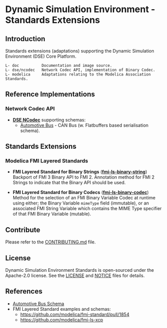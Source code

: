 <!--
Copyright 2023 Robert Bosch GmbH

SPDX-License-Identifier: Apache-2.0
-->

# Dynamic Simulation Environment - Standards Extensions


## Introduction

Standards extensions (adaptations) supporting the Dynamic Simulation Environment (DSE) Core Platform.

```
L- doc          Documentation and image source.
L- dse/ncodec   Network Codec API, implementation of Binary Codec.
L- modelica     Adaptations relating to the Modelica Association Standards.
```


## Reference Implementations

### Network Codec API

* **[DSE NCodec](dse/ncodec/README.md)** supporting schemas:
  * [Automotive Bus](dse/ncodec/libs/automotive-bus/README.md) - CAN Bus (w. Flatbuffers based serialisation schema).



## Standards Extensions

### Modelica FMI Layered Standards

* **FMI Layered Standard for Binary Strings** (**[fmi-ls-binary-string](modelica/fmi-ls-binary-string/README.md)**)\
  Backport of FMI 3 Binary API to FMI 2. Annotation method for FMI 2 Strings to indicate that the Binary API should be used.

* **FMI Layered Standard for Binary Codecs** (**[fmi-ls-binary-codec](modelica/fmi-ls-binary-codec/README.md)**)\
  Method for the selection of an FMI Binary Variable Codec at runtime using either; the Binary Variable `mimeType` field (immutable), or an associated FMI String Variable which contains the MIME Type specifier of that FMI Binary Variable (mutable).

## Contribute

Please refer to the [CONTRIBUTING.md](./CONTRIBUTING.md) file.



## License

Dynamic Simulation Environment Standards is open-sourced under the Apache-2.0 license.
See the [LICENSE](LICENSE) and [NOTICE](./NOTICE) files for details.



## References

* [Automotive Bus Schema](https://github.com/boschglobal/automotive-bus-schema)
* FMI Layered Standard examples and schemas:
  * https://github.com/modelica/fmi-standard/pull/1854
  * https://github.com/modelica/fmi-ls-xcp
